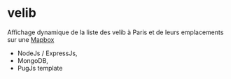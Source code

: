 # velib

Affichage dynamique de la liste des velib à Paris et de leurs emplacements sur une [Mapbox](https://www.mapbox.com/) 

 - NodeJs / ExpressJs, 
 - MongoDB, 
 - PugJs template 
